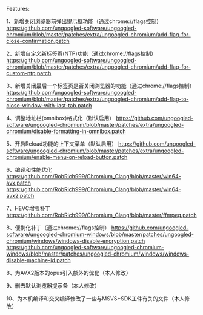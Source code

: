 Features:

1、新增关闭浏览器前弹出提示框功能（通过chrome://flags控制）
https://github.com/ungoogled-software/ungoogled-chromium/blob/master/patches/extra/ungoogled-chromium/add-flag-for-close-confirmation.patch

2、新增自定义新标签页(NTP)功能（通过chrome://flags控制）
https://github.com/ungoogled-software/ungoogled-chromium/blob/master/patches/extra/ungoogled-chromium/add-flag-for-custom-ntp.patch

3、新增关闭最后一个标签页是否关闭浏览器的功能（通过chrome://flags控制）
https://github.com/ungoogled-software/ungoogled-chromium/blob/master/patches/extra/ungoogled-chromium/add-flag-to-close-window-with-last-tab.patch

4、调整地址栏(omnibox)格式化（默认启用）
https://github.com/ungoogled-software/ungoogled-chromium/blob/master/patches/extra/ungoogled-chromium/disable-formatting-in-omnibox.patch

5、开启Reload功能的上下文菜单（默认启用）
https://github.com/ungoogled-software/ungoogled-chromium/blob/master/patches/extra/ungoogled-chromium/enable-menu-on-reload-button.patch

6、编译和性能优化
https://github.com/RobRich999/Chromium_Clang/blob/master/win64-avx.patch
https://github.com/RobRich999/Chromium_Clang/blob/master/win64-avx2.patch

7、HEVC增强补丁
https://github.com/RobRich999/Chromium_Clang/blob/master/ffmpeg.patch

8、便携化补丁（通过chrome://flags控制）
https://github.com/ungoogled-software/ungoogled-chromium-windows/blob/master/patches/ungoogled-chromium/windows/windows-disable-encryption.patch
https://github.com/ungoogled-software/ungoogled-chromium-windows/blob/master/patches/ungoogled-chromium/windows/windows-disable-machine-id.patch

8、为AVX2版本的opus引入额外的优化（本人修改）

9、删去默认浏览器提示条（本人修改）

10、为本机编译和交叉编译修改了一些与MSVS+SDK工件有关的文件（本人修改）